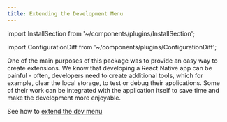 ```yaml
---
title: Extending the Development Menu
---
```


import InstallSection from '~/components/plugins/InstallSection';

import ConfigurationDiff from '~/components/plugins/ConfigurationDiff';

One of the main purposes of this package was to provide an easy way to create extensions. We know that developing a React Native app can be painful - often, developers need to create additional tools, which for example, clear the local storage, to test or debug their applications. Some of their work can be integrated with the application itself to save time and make the development more enjoyable.

See how to [extend the dev menu](https://github.com/expo/expo/tree/master/packages/expo-dev-menu#-extending-the-dev-menus-functionalities)
